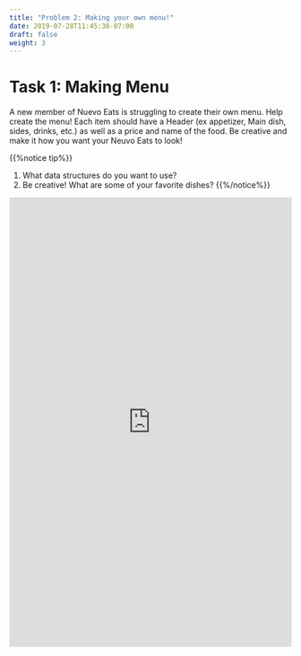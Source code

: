 ```yaml
---
title: "Problem 2: Making your own menu!"
date: 2019-07-28T11:45:38-07:00
draft: false
weight: 3
---
```


<link rel="stylesheet" href="../style.css">


<h1>Task 1: Making Menu</h1>

<p>A new member of Nuevo Eats is struggling to create their own menu. Help create the menu! Each item should have a Header (ex appetizer, Main dish, sides, drinks, etc.) as well as a price and name of the food. Be creative and make it how you want your Neuvo Eats to look!</p>


{{%notice tip%}}
1. What data structures do you want to use?
2. Be creative! What are some of your favorite dishes?
{{%/notice%}}


<iframe height="800px" width="100%" src="https://replit.com/@nuevofoundation/HashFind?lite=true" scrolling="no" frameborder="no" allowtransparency="true" allowfullscreen="true" sandbox="allow-forms allow-pointer-lock allow-popups allow-same-origin allow-scripts allow-modals"></iframe>
